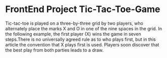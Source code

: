# FrontEnd Project Tic-Tac-Toe-Game

Tic-tac-toe is played on a three-by-three grid by two players, who alternately place the marks X and O in one of the nine spaces in the grid.
In the following example, the first player (X) wins the game in seven steps.There is no universally agreed rule as to who plays first, but in this article the convention that X plays first is used.
Players soon discover that the best play from both parties leads to a draw.
